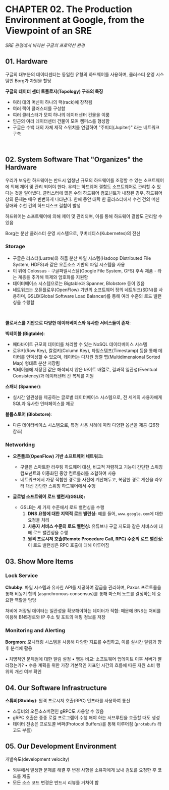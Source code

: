 # CHAPTER 02. The Production Environment at Google, from the Viewpoint of an SRE

<i>SRE 관점에서 바라본 구글의 프로덕션 환경</i>

## 01. Hardware

구글의 대부분의 데이터센터는 동일한 유형의 하드웨어를 사용하며, 클러스터 운영 시스템인 Borg가 자원을 할당

**구글의 데이터 센터 토폴로지(Topology) 구조의 특징**

- 여러 대의 머신이 하나의 랙(rack)에 장착됨
- 여러 랙이 클러스터를 구성함
- 여러 클러스터가 모여 하나의 데이터센터 건물을 이룸
- 인근의 여러 데이터센터 건물이 모여 캠퍼스를 형성함
- 구글은 수백 대의 자체 제작 스위치를 연결하여 "주피터(Jupiter)" 라는 네트워크 구축

<br/>

## 02. System Software That "Organizes" the Hardware

우리가 보유한 하드웨어는 반드시 엄청난 규모의 하드웨어를 조정할 수 있는 소프트웨어에 의해 제어 및 관리 되어야 한다.
우리는 하드웨어 결함도 소프트웨어로 관리할 수 있다는 것을 알아냈다.
클러스터에 많은 수의 하드웨어 컴포넌트가 내장된 경우, 하드웨어 상의 문제는 매우 빈번하게 나타난다.
한해 동안 대략 한 클러스터에서 수천 건의 머신 장애와 수천 건의 하드디스크 결함이 발생

하드웨어는 소프트웨어에 의해 제어 및 관리되며, 이를 통해 하드웨어 결함도 관리할 수 있음

Borg는 분산 클러스터 운영 시스템으로, 쿠버네티스(Kubernetes)의 전신

### Storage

- 구글은 러스터(Lustre)와 하둡 분산 파일 시스템(Hadoop Distributed File System; HDFS)과 같은 오픈소스 기반의 파일 시스템을 사용
- 이 위에 Colossus - 구글파일시스템(Google File System, GFS) 후속 제품 - 라는 계층을 추가해 복제와 암호화를 지원함
- 데이터베이스 시스템으로는 Bigtable과 Spanner, Blobstore 등이 있음
- 네트워크는 오픈플로우(OpenFlow) 기반의 소프트웨어 정의 네트워크(SDN)를 사용하며, GSLB(Global Software Load Balancer)를 통해 여러 수준의 로드 밸런싱을 수행함

<br>

**콜로서스를 기반으로 다양한 데이터베이스와 유사한 서비스들이 존재**:

**빅테이블 (Bigtable)**:
 
- 페타바이트 규모의 데이터를 처리할 수 있는 NoSQL 데이터베이스 시스템
- 로우키(Row Key), 칼럼키(Column Key), 타임스탬프(Timestamp) 등을 통해 데이터를 인덱싱할 수 있으며, 데이터는 다차원 정렬 맵(Multidimensional Sorted Map) 형태로 분산 저장됨
- 빅테이블에 저장된 값은 해석되지 않은 바이트 배열로, 결과적 일관성(Eventual Consistency)과 데이터센터 간 복제를 지원

**스패너 (Spanner)**:

- 실시간 일관성을 제공하는 글로벌 데이터베이스 시스템으로, 전 세계의 사용자에게 SQL과 유사한 인터페이스를 제공

**블롭스토어 (Blobstore)**:

- 다른 데이터베이스 시스템으로, 특정 사용 사례에 따라 다양한 옵션을 제공 (26장 참조)


### Networking

- **오픈플로(OpenFlow) 기반 소프트웨어 네트워크:**
    - 구글은 스마트한 라우팅 하드웨어 대신, 비교적 저렴하고 기능이 간단한 스위칭 컴포넌트와 이중화된 중앙 컨트롤러를 조합하여 사용
    - 네트워크에서 가장 적합한 경로를 사전에 계산해두고, 복잡한 경로 계산을 라우터 대신 간단한 스위칭 하드웨어에서 수행

- **글로벌 소프트웨어 로드 밸런서(GSLB):**
    - GSLB는 세 가지 수준에서 로드 밸런싱을 수행
        1. **DNS 요청에 대한 지역적 로드 밸런싱:** 예를 들어, `www.google.com`에 대한 요청을 처리
        2. **사용자 서비스 수준의 로드 밸런싱:** 유튜브나 구글 지도와 같은 서비스에 대해 로드 밸런싱을 수행
        3. **원격 프로시저 호출(Remote Procedure Call, RPC) 수준의 로드 밸런싱:** 이 로드 밸런싱은 RPC 호출에 대해 이루어짐


## 03. Show More Items

### Lock Service

**Chubby**: 파일 시스템과 유사한 API를 제공하여 잠금을 관리하며, Paxos 프로토콜을 통해 비동기 합의 (asynchronous consensus)를 통해 마스터 노드를 결정하는데 중요한 역할을 담당 

처비에 저장될 데이터는 일관성을 확보해야하는 데이터가 적합: 때문에 BNS는 처비를 이용해 BNS경로와 IP 주소 및 포트의 매핑 정보를 저장

### Monitoring and Alerting

**Borgmon**: 모니터링 시스템을 사용해 다양한 지표를 수집하고, 이를 실시간 알림과 향후 분석에 활용

• 치명적인 문제점에 대한 알림 설정
• 행동 비교: 소프트웨어 업데이트 이후 서버가 빨라졌는가?
• 수용 계획을 위한 가장 기본적인 지표인 시간의 흐름에 따른 자원 소비 행위의 개선 여부 확인

## 04. Our Software Infrastructure

**스튜비(Stubby)**: 원격 프로시저 호출(RPC) 인프라를 사용하여 통신

- 스튜비의 오픈소스버전인 gRPC도 사용할 수 있음
- gRPC 호출은 종종 로컬 프로그램이 수행 해야 하는 서브루틴을 호출할 때도 생성
- 데이터 전송은 프로토콜 버퍼(Protocol Buffers)를 통해 이루어짐 (`protobufs` 라고도 부름)

## 05. Our Development Environment

개발속도(development velocity)

- 외부에서 발생한 문제를 해결 후 변경 사항을 소유자에게 보내 검토를 요청한 후 코드를 제출
- 모든 소스 코드 변경은 반드시 리뷰를 거쳐야 함

<br/><br/>